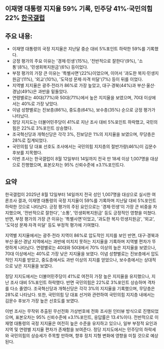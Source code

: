 ## 이재명 대통령 지지율 59% 기록, 민주당 41%·국민의힘 22% [한국갤럽](종합)

## 주요 내용:
*   이재명 대통령의 국정 지지율은 지난달 중순 대비 5%포인트 하락한 59%를 기록했다.
*   긍정 평가의 주요 이유는 '경제·민생'(15%), '전반적으로 잘한다'(9%), '소통'(8%), '민생회복지원금'(6%) 등이었다.
*   부정 평가의 가장 큰 이유는 '특별사면'(22%)이었으며, 이어서 '과도한 복지·민생지원금'(11%), '외교'(10%), '도덕성 문제·자격 미달'(7%) 등이 뒤를 이었다.
*   지역별 지지율은 광주·전라가 86%로 가장 높았고, 대구·경북(44%)과 부산·울산·경남(49%)은 과반을 밑돌았다.
*   연령별로는 40대(77%)와 50대(71%)에서 높은 지지율을 보였으며, 70대 이상에서는 40%로 가장 낮았다.
*   이념 성향별로는 진보층(86%), 중도층(64%), 보수층(35%) 순으로 긍정 평가가 나타났다.
*   정당 지지도는 더불어민주당이 41%로 지난 조사 대비 5%포인트 하락했고, 국민의힘은 22%로 3%포인트 상승했다.
*   조국혁신당과 개혁신당은 각각 3%, 진보당은 1%의 지지율을 보였으며, 무당층은 28%로 집계되었다.
*   국민의힘 당 대표 선호도 조사에서는 국민의힘 지지층의 절반가량(46%)이 김문수 후보를 지목했다.
*   이번 조사는 한국갤럽이 8월 12일부터 14일까지 전국 만 18세 이상 1,007명을 대상으로 진행했으며, 표본오차는 95% 신뢰수준에 ±3.1%포인트다.

## 요약
한국갤럽이 2025년 8월 12일부터 14일까지 전국 성인 1,007명을 대상으로 실시한 여론조사 결과, 이재명 대통령의 국정 지지율이 59%를 기록하며 지난달 대비 5%포인트 하락한 것으로 나타났다. 긍정 평가의 주된 요인으로는 '경제·민생'이 가장 큰 비중을 차지했으며, '전반적으로 잘한다', '소통', '민생회복지원금' 등도 긍정적인 영향을 미쳤다. 반면, 부정 평가의 가장 큰 이유는 '특별사면'이었고, '과도한 복지·민생지원금', '외교', '도덕성 문제·자격 미달' 등도 부정적 평가에 기여했다.

지역별 지지율에서는 광주·전라 지역이 86%로 압도적인 지지를 보인 반면, 대구·경북과 부산·울산·경남 지역에서는 과반에 미치지 못하는 지지율을 기록하며 지역별 편차가 뚜렷하게 나타났다. 연령별로는 40대와 50대에서 70% 이상의 높은 지지율을 보였으나, 70대 이상에서는 40%로 가장 낮은 지지율을 보였다. 이념 성향별로는 진보층에서 압도적인 지지를 받았고, 중도층에서도 과반 이상의 지지를 얻었으나, 보수층에서는 상대적으로 낮은 지지율을 보였다.

정당 지지도에서는 더불어민주당이 41%로 여전히 가장 높은 지지율을 유지했으나, 지난 조사 대비 5%포인트 하락했다. 반면 국민의힘은 22%로 3%포인트 상승하며 격차를 다소 줄였다. 조국혁신당과 개혁신당은 각각 3%의 지지율을 기록했으며, 무당층은 28%로 나타났다. 또한, 국민의힘 당 대표 선거와 관련하여 국민의힘 지지층 내에서는 김문수 후보가 가장 높은 선호도를 보였다.

이번 조사는 무작위 추출된 무선전화 가상번호에 전화 조사원 인터뷰 방식으로 진행되었으며, 표본오차는 95% 신뢰수준에 ±3.1%포인트, 응답률은 13.4%이다. 전반적으로 이재명 대통령의 국정 지지율은 여전히 높은 수준을 유지하고 있으나, 일부 부정적 요인과 지역 및 연령별 지지율 편차가 존재함을 보여준다. 정당 지지도에서는 민주당의 하락세와 국민의힘의 상승세가 주목할 만하며, 향후 정치 지형 변화에 영향을 미칠 것으로 예상된다.